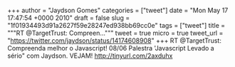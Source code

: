 
+++
author = "Jaydson Gomes"
categories = ["tweet"]
date = "Mon May 17 17:47:54 +0000 2010"
draft = false
slug = "1f01934493d91a2627f59e28247ed938bb69cc0e"
tags = ["tweet"]
title = """RT @TargetTrust: Compreen..."""
tweet = true
micro = true
tweet_url = "https://twitter.com/jaydson/status/14174608908"
+++
RT @TargetTrust: Compreenda melhor o Javascript! 08/06  Palestra  'Javascript Levado a sério" com Jaydson. VEJAM! http://tinyurl.com/2axduhx
